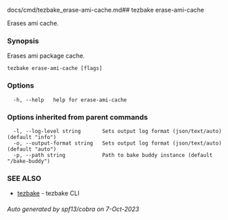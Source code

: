docs/cmd/tezbake_erase-ami-cache.md## tezbake erase-ami-cache

Erases ami cache.

### Synopsis

Erases ami package cache.

```
tezbake erase-ami-cache [flags]
```

### Options

```
  -h, --help   help for erase-ami-cache
```

### Options inherited from parent commands

```
  -l, --log-level string       Sets output log format (json/text/auto) (default "info")
  -o, --output-format string   Sets output log format (json/text/auto) (default "auto")
  -p, --path string            Path to bake buddy instance (default "/bake-buddy")
```

### SEE ALSO

* [tezbake](/tezbake/reference/cmd/tezbake)	 - tezbake CLI

###### Auto generated by spf13/cobra on 7-Oct-2023
